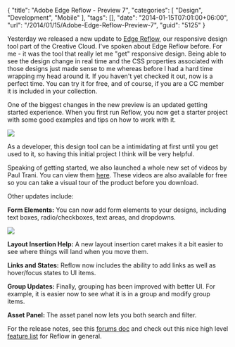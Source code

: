 {
	"title": "Adobe Edge Reflow - Preview 7",
	"categories": [
		"Design",
		"Development",
		"Mobile"
	],
	"tags": [],
	"date": "2014-01-15T07:01:00+06:00",
	"url": "/2014/01/15/Adobe-Edge-Reflow-Preview-7",
	"guid": "5125"
}

<p>
Yesterday we released a new update to <a href="http://html.adobe.com/edge/reflow/">Edge Reflow</a>, our responsive design tool part of the Creative Cloud. I've spoken about Edge Reflow before. For me - it was the tool that really let me "get" responsive design. Being able to see the design change in real time and the CSS properties associated with those designs just made sense to me whereas before I had a hard time wrapping my head around it. If you haven't yet checked it out, now is a perfect time. You can try it for free, and of course, if you are a CC member it is included in your collection.
</p>
<!--more-->
<p>
One of the biggest changes in the new preview is an updated getting started experience. When you first run Reflow, you now get a starter project with some good examples and tips on how to work with it.
</p>

<p>
<img src="https://static.raymondcamden.com/images/er.png" />
</p>

<p>
As a developer, this design tool can be a intimidating at first until you get used to it, so having this initial project I think will be very helpful.
</p>

<p>
Speaking of getting started, we also launched a whole new set of videos by Paul Trani. You can view them <a href="https://helpx.adobe.com/creative-cloud/learn/tutorials/reflow.html#fundamentals">here</a>. These videos are also available for free so you can take a visual tour of the product before you download.
</p>

<p>
Other updates include:
</p>

<p>
<b>Form Elements:</b> You can now add form elements to your designs, including text boxes, radio/checkboxes, text areas, and dropdowns.
</p>
<p>
<img src="https://static.raymondcamden.com/images/er2.png" />
</p>

<p>
<b>Layout Insertion Help:</b> A new layout insertion caret makes it a bit easier to see where things will land when you move them.
</p>

<p>
<b>Links and States:</b> Reflow now includes the ability to add links as well as hover/focus states to UI items.
</p>

<p>
<b>Group Updates:</b> Finally, grouping has been improved with better UI. For example, it is easier now to see what it is in a group and modify group items.
</p>

<p>
<b>Asset Panel:</b> The asset panel now lets you both search and filter.
</p>

<p>
For the release notes, see this <a href="http://forums.adobe.com/docs/DOC-3072">forums doc</a> and check out this nice high level <a href="http://html.adobe.com/edge/reflow/features.html">feature list</a> for Reflow in general.